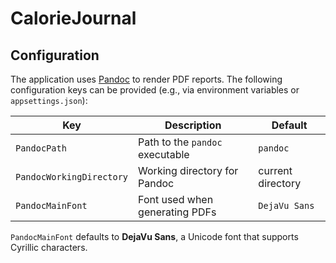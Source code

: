 # CalorieJournal

## Configuration

The application uses [Pandoc](https://pandoc.org/) to render PDF reports.
The following configuration keys can be provided (e.g., via environment
variables or `appsettings.json`):

| Key | Description | Default |
| --- | --- | --- |
| `PandocPath` | Path to the `pandoc` executable | `pandoc` |
| `PandocWorkingDirectory` | Working directory for Pandoc | current directory |
| `PandocMainFont` | Font used when generating PDFs | `DejaVu Sans` |

`PandocMainFont` defaults to **DejaVu Sans**, a Unicode font that supports
Cyrillic characters.
